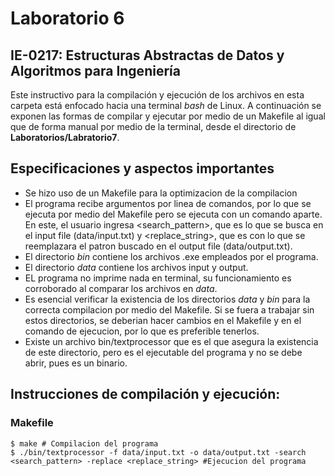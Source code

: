 # Laboratorio 6
## IE-0217: Estructuras Abstractas de Datos y Algoritmos para Ingeniería

Este instructivo para la compilación y ejecución de los archivos en esta carpeta está enfocado hacia una terminal _bash_ de Linux.  A continuación se exponen las formas de compilar y ejecutar por medio de un Makefile al igual que de forma manual por medio de la terminal, desde el directorio de **Laboratorios/Labratorio7**. 

## Especificaciones y aspectos importantes

- Se hizo uso de un Makefile para la optimizacion de la compilacion
- El programa recibe argumentos por linea de comandos, por lo que se ejecuta por medio del Makefile pero se ejecuta con un comando aparte. En este, el usuario ingresa <search_pattern>, que es lo que se busca en el input file (data/input.txt) y <replace_string>, que es con lo que se reemplazara el patron buscado en el output file (data/output.txt). 
- El directorio _bin_ contiene los archivos .exe empleados por el programa.
- El directorio _data_ contiene los archivos input y output.
- EL programa no imprime nada en terminal, su funcionamiento es corroborado al comparar los archivos en _data_.
- Es esencial verificar la existencia de los directorios _data_ y _bin_ para la correcta compilacion por medio del Makefile. Si se fuera a trabajar sin estos directorios, se deberian hacer cambios en el Makefile y en el comando de ejecucion, por lo que es preferible tenerlos.
- Existe un archivo bin/textprocessor que es el que asegura la existencia de este directorio, pero es el ejecutable del programa y no se debe abrir, pues es un binario.

## Instrucciones de compilación y ejecución: 

### Makefile
```
$ make # Compilacion del programa
$ ./bin/textprocessor -f data/input.txt -o data/output.txt -search <search_pattern> -replace <replace_string> #Ejecucion del programa
``` 

